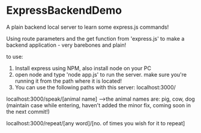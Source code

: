 # ExpressBackendDemo
A plain backend local server to learn some express.js commands!

Using route parameters and the get function from 'express.js' to make a backend application - very barebones and plain!

to use:
1) Install express using NPM, also install node on your PC
2) open node and type 'node app.js' to run the server. make sure you're running it from the path where it is located!
3) You can use the following paths with this server:
  localhost:3000/
  
  localhost:3000/speak/[animal name]
  -->the animal names are: pig, cow, dog 
  (maintain case while entering, haven't added the minor fix, coming soon in the next commit!)  
  
  localhost:3000/repeat/[any word]/[no. of times you wish for it to repeat]
